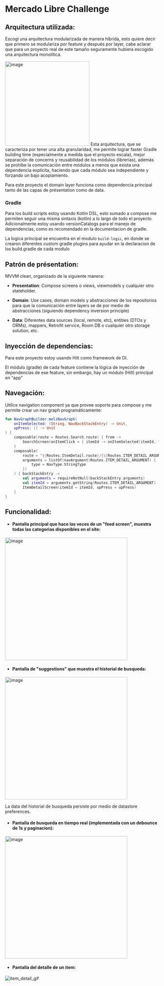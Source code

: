 # **Mercado Libre Challenge**
## Arquitectura utilizada:

Escogí una arquitectura modularizada de manera híbrida, esto quiere decir que primero se modulariza por feature y después por layer, cabe aclarar que para un proyecto real de este tamaño seguramente hubiera escogido una arquitectura monolítica.


<img width="276" alt="image" src="https://user-images.githubusercontent.com/46971682/205694717-5e3f0b57-d242-4c50-9013-fcd8888b0b69.png">
Esta arquitectura, que se caracteriza por tener una alta granularidad, me permite lograr faster Gradle building time (especialmente a medida que el proyecto escala), mejor separación de concerns y reusabilidad de los módulos (librerías), además se prohíbe la comunicación entre módulos a menos que exista una dependencia explícita, haciendo que cada módulo sea independiente y forzando un bajo acoplamiento.

Para este proyecto el domain layer funciona como dependencia principal tanto de las capas de présentation como de data.

### Gradle
Para los build scripts estoy usando Kotlin DSL, esto sumado a compose me permiten seguir una misma sintaxis (kotlin) a lo largo de todo el proyecto.
Adicionalmente estoy usando versionCatalogs para el manejo de dependencias, como es recomendado en la documentacion de gradle.

La logica principal se encuentra en el modulo `build-logic`, en donde se crearon diferentes custom gradle plugins para ayudar en la declaracion de los build.gradle de cada modulo

## Patrón de présentation: 
MVVM clean, organizado de la siguiente manera: 

* **Presentation**: Compose screens o views, viewmodels y cualquier otro stateholder.
* **Domain**: Use cases, domain models y abstracciones de los repositorios para que la comunicación entre layers se de por medio de abstracciones (siguiendo dependency inversion principle)

* **Data**: Diferentes data sources (local, remote, etc), entities (DTOs y ORMs), mappers, Retrofit service, Room DB o cualquier otro storage solution, etc.

## Inyección de dependencias:

Para este proyecto estoy usando Hilt como framework de DI.

El módulo (gradle) de cada feature contiene la lógica de inyección de dependencias de ese feature, sin embargo, hay un módulo (Hilt) principal en “app”

## Navegación: 

Utilice navigation component ya que provee soporte para compose y me permite crear un nav graph programáticamente:
```kotlin
fun NavGraphBuilder.meliNavGraph(
    onItemSelected: (String, NavBackStackEntry) -> Unit,
    upPress: () -> Unit
) {
    composable(route = Routes.Search.route) { from ->
        SearchScreen(onItemClick = { itemId -> onItemSelected(itemId, from) })
    }
    composable(
        route = "${Routes.ItemDetail.route}/{${Routes.ITEM_DETAIL_ARGUMENT}}",
        arguments = listOf(navArgument(Routes.ITEM_DETAIL_ARGUMENT) {
            type = NavType.StringType
        })
    ) { backStackEntry ->
        val arguments = requireNotNull(backStackEntry.arguments)
        val itemId = arguments.getString(Routes.ITEM_DETAIL_ARGUMENT)
        ItemDetailScreen(itemId = itemId, upPress = upPress)
    }
}
```

## Funcionalidad:
* #### Pantalla principal que hace las veces de un "feed screen", muestra todas las categorias disponibles en el site:

<img width="400" alt="image" src="https://user-images.githubusercontent.com/46971682/205698978-488d8973-1400-454c-be05-0a415f56feca.png">

* #### Pantalla de "suggestions" que muestra el historial de busqueda:

<img width="400" alt="image" src="https://user-images.githubusercontent.com/46971682/205699701-185a3498-6d50-494f-af21-b6b59177d614.png">

La data del historial de busqueda persiste por medio de datastore preferences.

* #### Pantalla de busqueda en tiempo real (implementada con un debounce de 1s y paginacion):

<img width="400" alt="image" src="https://user-images.githubusercontent.com/46971682/205699234-b1e71eac-d0f5-4266-ac92-67640404b53b.png">

* #### Pantalla del detalle de un item:

![item_detail_gif](https://user-images.githubusercontent.com/46971682/205701095-07680dcb-e122-41ed-926a-5af7e3780998.gif)

